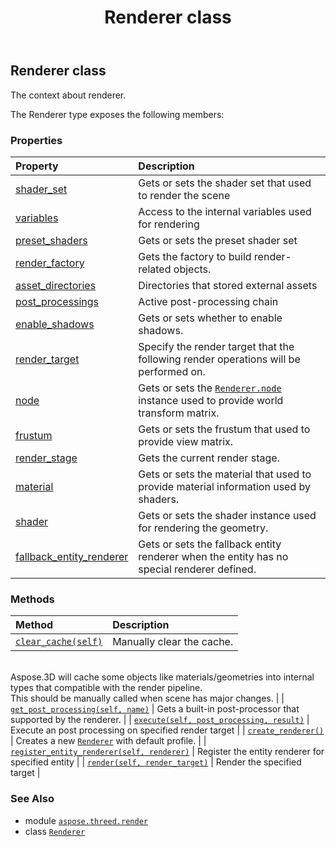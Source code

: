 ﻿---
title: Renderer class
second_title: Aspose.3D for Python via .NET API References
description: 
type: docs
weight: 310
url: /python-net/aspose.threed.render/renderer/
is_root: false
---

## Renderer class

The context about renderer.



The Renderer type exposes the following members:

### Properties
| Property | Description |
| :- | :- |
| [shader_set](/3d/python-net/aspose.threed.render/renderer/shader_set) | Gets or sets the shader set that used to render the scene |
| [variables](/3d/python-net/aspose.threed.render/renderer/variables) | Access to the internal variables used for rendering |
| [preset_shaders](/3d/python-net/aspose.threed.render/renderer/preset_shaders) | Gets or sets the preset shader set |
| [render_factory](/3d/python-net/aspose.threed.render/renderer/render_factory) | Gets the factory to build render-related objects. |
| [asset_directories](/3d/python-net/aspose.threed.render/renderer/asset_directories) | Directories that stored external assets |
| [post_processings](/3d/python-net/aspose.threed.render/renderer/post_processings) | Active post-processing chain |
| [enable_shadows](/3d/python-net/aspose.threed.render/renderer/enable_shadows) | Gets or sets whether to enable shadows. |
| [render_target](/3d/python-net/aspose.threed.render/renderer/render_target) | Specify the render target that the following render operations will be performed on. |
| [node](/3d/python-net/aspose.threed.render/renderer/node) | Gets or sets the [`Renderer.node`](/3d/python-net/aspose.threed.render/renderer#node) instance used to provide world transform matrix. |
| [frustum](/3d/python-net/aspose.threed.render/renderer/frustum) | Gets or sets the frustum that used to provide view matrix. |
| [render_stage](/3d/python-net/aspose.threed.render/renderer/render_stage) | Gets the current render stage. |
| [material](/3d/python-net/aspose.threed.render/renderer/material) | Gets or sets the material that used to provide material information used by shaders. |
| [shader](/3d/python-net/aspose.threed.render/renderer/shader) | Gets or sets the shader instance used for rendering the geometry. |
| [fallback_entity_renderer](/3d/python-net/aspose.threed.render/renderer/fallback_entity_renderer) | Gets or sets the fallback entity renderer when the entity has no special renderer defined. |


### Methods
| Method | Description |
| :- | :- |
| [`clear_cache(self)`](/3d/python-net/aspose.threed.render/renderer/clear_cache/#) | Manually clear the cache.<br/>Aspose.3D will cache some objects like materials/geometries into internal types that compatible with the render pipeline.<br/>This should be manually called when scene has major changes. |
| [`get_post_processing(self, name)`](/3d/python-net/aspose.threed.render/renderer/get_post_processing/#str) | Gets a built-in post-processor that supported by the renderer. |
| [`execute(self, post_processing, result)`](/3d/python-net/aspose.threed.render/renderer/execute/#aspose.threed.render.postprocessing-aspose.threed.render.irendertarget) | Execute an post processing on specified render target |
| [`create_renderer()`](/3d/python-net/aspose.threed.render/renderer/create_renderer/#) | Creates a new [`Renderer`](/3d/python-net/aspose.threed.render/renderer) with default profile. |
| [`register_entity_renderer(self, renderer)`](/3d/python-net/aspose.threed.render/renderer/register_entity_renderer/#aspose.threed.render.entityrenderer) | Register the entity renderer for specified entity |
| [`render(self, render_target)`](/3d/python-net/aspose.threed.render/renderer/render/#aspose.threed.render.irendertarget) | Render the specified target |



### See Also
* module [`aspose.threed.render`](..)
* class [`Renderer`](/3d/python-net/aspose.threed.render/renderer)
